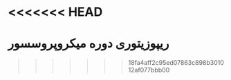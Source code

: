 <<<<<<< HEAD
=======
# ریپوزیتوری دوره میکروپروسسور
>>>>>>> 18fa4aff2c95ed07863c898b301012af077bbb00
